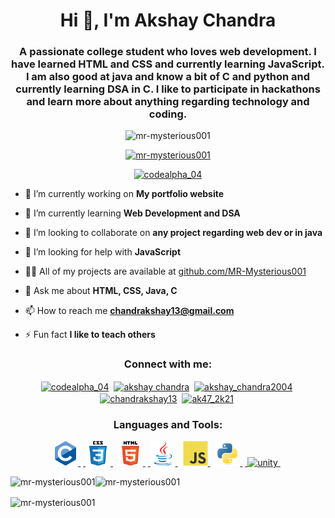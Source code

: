 <h1 align="center">Hi 👋, I'm Akshay Chandra</h1>
<h3 align="center">A passionate college student who loves web development. I have learned HTML and CSS and currently learning JavaScript. I am also good at java and know a bit of C and python and currently learning DSA in C. I like to participate in hackathons and learn more about anything regarding technology and coding.</h3>

<p align="center"> <img src="https://komarev.com/ghpvc/?username=mr-mysterious001&label=Profile%20views&color=0e75b6&style=flat" alt="mr-mysterious001" /> </p>

<p align="center"> <a href="https://github.com/ryo-ma/github-profile-trophy"><img src="https://github-profile-trophy.vercel.app/?username=mr-mysterious001" alt="mr-mysterious001" /></a> </p>

<p align="center"> <a href="https://twitter.com/codealpha_04" target="blank"><img src="https://img.shields.io/twitter/follow/codealpha_04?logo=twitter&style=for-the-badge" alt="codealpha_04" /></a> </p>

- 🔭 I’m currently working on **My portfolio website**

- 🌱 I’m currently learning **Web Development and DSA**

- 👯 I’m looking to collaborate on **any project regarding web dev or in java**

- 🤝 I’m looking for help with **JavaScript**

- 👨‍💻 All of my projects are available at [github.com/MR-Mysterious001](github.com/MR-Mysterious001)

- 💬 Ask me about **HTML, CSS, Java, C**

- 📫 How to reach me **chandrakshay13@gmail.com**

- ⚡ Fun fact **I like to teach others**

<h3 align="center">Connect with me:</h3>
<p align="center">
<a href="https://twitter.com/codealpha_04" target="blank"><img align="center" src="https://raw.githubusercontent.com/rahuldkjain/github-profile-readme-generator/master/src/images/icons/Social/twitter.svg" alt="codealpha_04" height="30" width="40" /></a>&nbsp
<a href="https://linkedin.com/in/akshay chandra" target="blank"><img align="center" src="https://raw.githubusercontent.com/rahuldkjain/github-profile-readme-generator/master/src/images/icons/Social/linked-in-alt.svg" alt="akshay chandra" height="30" width="40" /></a>&nbsp
<a href="https://instagram.com/akshay_chandra2004" target="blank"><img align="center" src="https://raw.githubusercontent.com/rahuldkjain/github-profile-readme-generator/master/src/images/icons/Social/instagram.svg" alt="akshay_chandra2004" height="30" width="40" /></a>&nbsp
<a href="https://www.leetcode.com/chandrakshay13" target="blank"><img align="center" src="https://raw.githubusercontent.com/rahuldkjain/github-profile-readme-generator/master/src/images/icons/Social/leet-code.svg" alt="chandrakshay13" height="30" width="40" /></a>&nbsp
<a href="https://discord.gg/ak47_2k21" target="blank"><img align="center" src="https://raw.githubusercontent.com/rahuldkjain/github-profile-readme-generator/master/src/images/icons/Social/discord.svg" alt="ak47_2k21" height="30" width="40" /></a>&nbsp
</p>

<h3 align="center">Languages and Tools:</h3>
<p align="center"> <a href="https://www.cprogramming.com/" target="_blank" rel="noreferrer"> <img src="https://raw.githubusercontent.com/devicons/devicon/master/icons/c/c-original.svg" alt="c" width="40" height="40"/> </a> &nbsp<a href="https://www.w3schools.com/css/" target="_blank" rel="noreferrer"> <img src="https://raw.githubusercontent.com/devicons/devicon/master/icons/css3/css3-original-wordmark.svg" alt="css3" width="40" height="40"/> </a>&nbsp <a href="https://www.w3.org/html/" target="_blank" rel="noreferrer"> <img src="https://raw.githubusercontent.com/devicons/devicon/master/icons/html5/html5-original-wordmark.svg" alt="html5" width="40" height="40"/> </a> &nbsp<a href="https://www.java.com" target="_blank" rel="noreferrer"> <img src="https://raw.githubusercontent.com/devicons/devicon/master/icons/java/java-original.svg" alt="java" width="40" height="40"/> </a>&nbsp <a href="https://developer.mozilla.org/en-US/docs/Web/JavaScript" target="_blank" rel="noreferrer"> <img src="https://raw.githubusercontent.com/devicons/devicon/master/icons/javascript/javascript-original.svg" alt="javascript" width="40" height="40"/> </a>&nbsp <a href="https://www.python.org" target="_blank" rel="noreferrer"> <img src="https://raw.githubusercontent.com/devicons/devicon/master/icons/python/python-original.svg" alt="python" width="40" height="40"/> </a> &nbsp<a href="https://unity.com/" target="_blank" rel="noreferrer"> <img src="https://www.vectorlogo.zone/logos/unity3d/unity3d-icon.svg" alt="unity" width="40" height="40"/> </a>&nbsp </p>

<p><img align="left" src="https://github-readme-stats.vercel.app/api/top-langs?username=mr-mysterious001&show_icons=true&locale=en&layout=compact" alt="mr-mysterious001" /></p>

<p>&nbsp;<img align="left" src="https://github-readme-stats.vercel.app/api?username=mr-mysterious001&show_icons=true&locale=en" alt="mr-mysterious001" /></p>

<p><img align="center" src="https://github-readme-streak-stats.herokuapp.com/?user=mr-mysterious001&" alt="mr-mysterious001" /></p>
